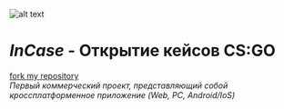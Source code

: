 ![alt text](https://sun9-83.userapi.com/impg/KZb62xYb5iynlL00ivIQeUCQIJNXGpUGHfjCOA/IVL6knc9ycU.jpg?size=192x132&quality=96&sign=dd171982807a3f3d0e896ae5e106c14b&type=album)
# _InCase_ - Открытие кейсов CS:GO
[fork my repository](https://github.com/user/repository/fork)
<br/>_Первый коммерческий проект, представляющий собой кроссплатформенное приложение (Web, PC, Android/IoS)<br/>_
